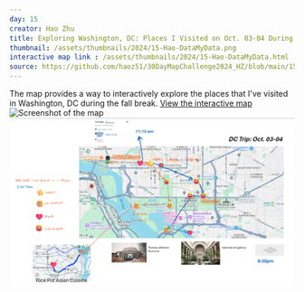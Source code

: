 ```yaml
---
day: 15
creator: Hao Zhu
title: Exploring Washington, DC: Places I Visited on Oct. 03-04 During Fall Break
thumbnail: /assets/thumbnails/2024/15-Hao-DataMyData.png
interactive map link : /assets/thumbnails/2024/15-Hao-DataMyData.html
source: https://github.com/haoz51/30DayMapChallenge2024_HZ/blob/main/15-Data%20My%20data/15-DataMyData.R 
---
```


The map provides a way to interactively explore the places that I've visited in Washington, DC during the fall break.
[View the interactive map](assets/thumbnails/2024/15-Hao-DataMyData.html)
![Screenshot of the map](assets/thumbnails/2024/15-Hao-DataMyData.png)
![Here is the original sketch map](https://github.com/haoz51/30DayMapChallenge2024_HZ/blob/main/15-Data%20My%20data/output/trip%20plan.png)